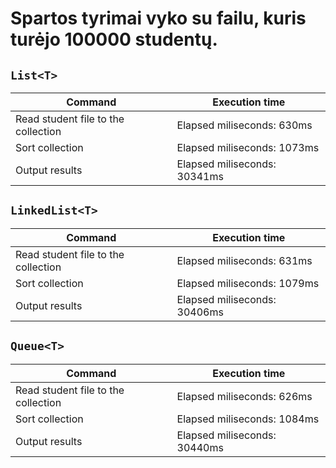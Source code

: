﻿# Spartos tyrimai vyko su failu, kuris turėjo 100000 studentų.
## ``List<T>``

| Command        | Execution time|
| ------------- |----------------|
| Read student file to the collection   | Elapsed miliseconds: 630ms  |
| Sort collection | Elapsed miliseconds: 1073ms   |
| Output results | Elapsed miliseconds: 30341ms |

## ``LinkedList<T>``

| Command        | Execution time|
| ------------- |----------------|
| Read student file to the collection  | Elapsed miliseconds: 631ms  |
| Sort collection | Elapsed miliseconds: 1079ms   |
| Output results | Elapsed miliseconds: 30406ms |

## ``Queue<T>``

| Command        | Execution time|
| ------------- |----------------|
| Read student file to the collection  | Elapsed miliseconds: 626ms  |
| Sort collection | Elapsed miliseconds: 1084ms   |
| Output results | Elapsed miliseconds: 30440ms |
